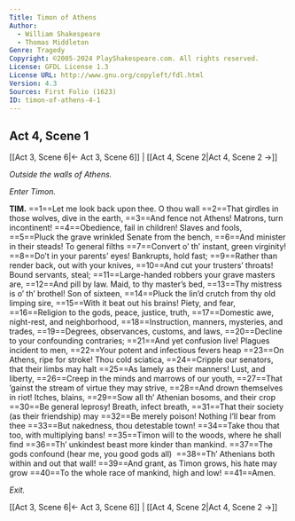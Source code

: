 ```yaml
---
Title: Timon of Athens
Author: 
  - William Shakespeare
  - Thomas Middleton
Genre: Tragedy
Copyright: ©2005-2024 PlayShakespeare.com. All rights reserved.
License: GFDL License 1.3
License URL: http://www.gnu.org/copyleft/fdl.html
Version: 4.3
Sources: First Folio (1623)
ID: timon-of-athens-4-1
---
```


## Act 4, Scene 1
[[Act 3, Scene 6|← Act 3, Scene 6]] | [[Act 4, Scene 2|Act 4, Scene 2 →]]

*Outside the walls of Athens.*

*Enter Timon.*

**TIM.**
==1==Let me look back upon thee. O thou wall
==2==That girdles in those wolves, dive in the earth,
==3==And fence not Athens! Matrons, turn incontinent!
==4==Obedience, fail in children! Slaves and fools,
==5==Pluck the grave wrinkled Senate from the bench,
==6==And minister in their steads! To general filths
==7==Convert o’ th’ instant, green virginity!
==8==Do’t in your parents’ eyes! Bankrupts, hold fast;
==9==Rather than render back, out with your knives,
==10==And cut your trusters’ throats! Bound servants, steal;
==11==Large-handed robbers your grave masters are,
==12==And pill by law. Maid, to thy master’s bed,
==13==Thy mistress is o’ th’ brothel! Son of sixteen,
==14==Pluck the lin’d crutch from thy old limping sire,
==15==With it beat out his brains! Piety, and fear,
==16==Religion to the gods, peace, justice, truth,
==17==Domestic awe, night-rest, and neighborhood,
==18==Instruction, manners, mysteries, and trades,
==19==Degrees, observances, customs, and laws,
==20==Decline to your confounding contraries;
==21==And yet confusion live! Plagues incident to men,
==22==Your potent and infectious fevers heap
==23==On Athens, ripe for stroke! Thou cold sciatica,
==24==Cripple our senators, that their limbs may halt
==25==As lamely as their manners! Lust, and liberty,
==26==Creep in the minds and marrows of our youth,
==27==That ’gainst the stream of virtue they may strive,
==28==And drown themselves in riot! Itches, blains,
==29==Sow all th’ Athenian bosoms, and their crop
==30==Be general leprosy! Breath, infect breath,
==31==That their society (as their friendship) may
==32==Be merely poison! Nothing I’ll bear from thee
==33==But nakedness, thou detestable town!
==34==Take thou that too, with multiplying bans!
==35==Timon will to the woods, where he shall find
==36==Th’ unkindest beast more kinder than mankind.
==37==The gods confound (hear me, you good gods all) 
==38==Th’ Athenians both within and out that wall!
==39==And grant, as Timon grows, his hate may grow
==40==To the whole race of mankind, high and low!
==41==Amen.

*Exit.*

[[Act 3, Scene 6|← Act 3, Scene 6]] | [[Act 4, Scene 2|Act 4, Scene 2 →]]